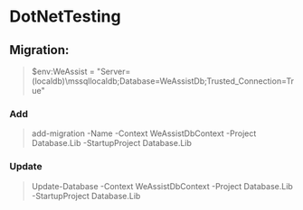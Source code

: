 # DotNetTesting

## Migration:
> $env:WeAssist = "Server=(localdb)\mssqllocaldb;Database=WeAssistDb;Trusted_Connection=True"
### Add
> add-migration -Name <NameDerNeuenMigration> -Context WeAssistDbContext -Project Database.Lib -StartupProject Database.Lib
### Update
> Update-Database -Context WeAssistDbContext -Project Database.Lib -StartupProject Database.Lib
